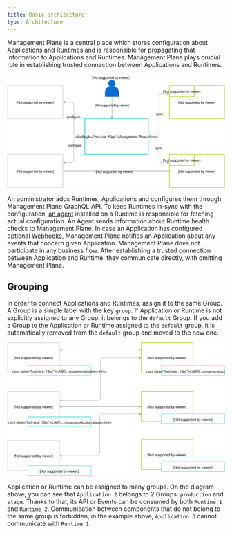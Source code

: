 ```yaml
---
title: Basic architecture
type: Architecture
---
```


Management Plane is a central place which stores configuration about Applications and Runtimes and is responsible for propagating that information to Applications and Runtimes.
Management Plane plays crucial role in establishing trusted connection between Applications and Runtimes.

![](./assets/components-high-level.svg)

An administrator adds Runtimes, Applications and configures them through Management Plane GraphQL API.
To keep Runtimes in-sync with the configuration, [an agent](./../terminology.md#runtime-agent) installed on a Runtime is responsible for fetching actual configuration.
An Agent sends information about Runtime health checks to Management Plane.
In case an Application has configured optional [Webhooks](./../terminology.md#application-webhook-api), Management Plane notifies an Application about any events that concern given Application.
Management Plane does not participate in any business flow. After establishing a trusted connection between Application
and Runtime, they communicate directly, with omitting Management Plane.

## Grouping
In order to connect Applications and Runtimes, assign it to the same Group.
A Group is a simple label with the key `group`. If Application or Runtime is not explicitly assigned to any Group, it belongs to the `default` Group.
If you add a Group to the Application or Runtime assigned to the `default` group, it is automatically removed from the `default` group and moved to the new one.

![](./assets/grouping.svg)

Application or Runtime can be assigned to many groups. On the diagram above, you can see that `Application 2` belongs to 2 Groups: `production` and `stage`.
Thanks to that, its API or Events can be consumed by both `Runtime 1` and `Runtime 2`. Communication between components that do not belong to the same group is forbidden,
in the example above, `Application 3` cannot communicate with `Runtime 1`.
